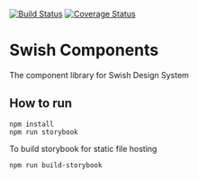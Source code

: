 [![Build Status](https://travis-ci.com/krfong916/swish-components.svg?branch=master)](https://travis-ci.com/krfong916/swish-components)
[![Coverage Status](https://coveralls.io/repos/github/krfong916/swish-components/badge.svg?branch=main)](https://coveralls.io/github/krfong916/swish-components?branch=main)

# Swish Components

The component library for Swish Design System

## How to run

```
npm install
npm run storybook
```

To build storybook for static file hosting

```
npm run build-storybook
```
